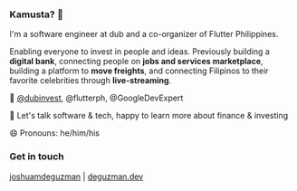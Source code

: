 ### Kamusta? 👋

I'm a software engineer at dub and a co-organizer of Flutter Philippines.

Enabling everyone to invest in people and ideas. Previously building a **digital bank**, connecting people on **jobs and services marketplace**, building a platform to **move freights**, and connecting Filipinos to their favorite celebrities through **live-streaming**.

🏢 [@dubinvest](dubinvesting.webflow.io), @flutterph, @GoogleDevExpert

💬 Let's talk software & tech, happy to learn more about finance & investing

😄 Pronouns: he/him/his

### Get in touch

[joshuamdeguzman](https://twitter.com/joshuamdeguzman) | [deguzman.dev](https://deguzman.dev)

